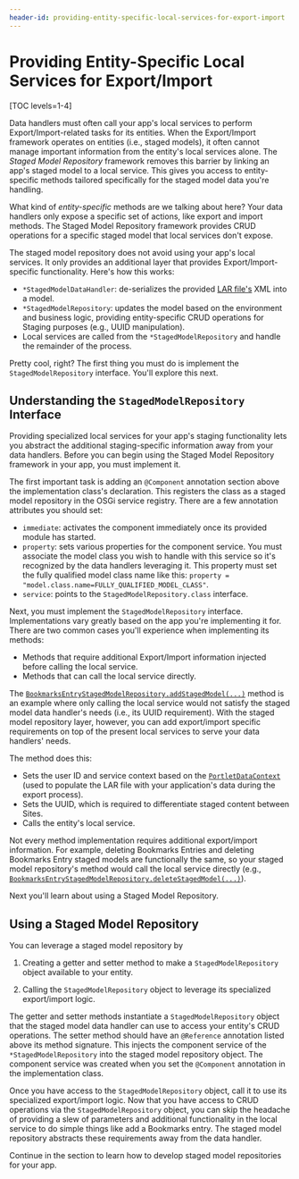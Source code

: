 ```yaml
---
header-id: providing-entity-specific-local-services-for-export-import
---
```


# Providing Entity-Specific Local Services for Export/Import

[TOC levels=1-4]

Data handlers must often call your app's local services to perform
Export/Import-related tasks for its entities. When the Export/Import framework
operates on entities (i.e., staged models), it often cannot manage important
information from the entity's local services alone. The *Staged Model
Repository* framework removes this barrier by linking an app's staged model to a
local service. This gives you access to entity-specific methods tailored
specifically for the staged model data you're handling.

What kind of *entity-specific* methods are we talking about here? Your data
handlers only expose a specific set of actions, like export and import methods.
The Staged Model Repository framework provides CRUD operations for a specific
staged model that local services don't expose.

The staged model repository does not avoid using your app's local services. It
only provides an additional layer that provides Export/Import-specific
functionality. Here's how this works: 

- `*StagedModelDataHandler`: de-serializes the provided
  [LAR file's](/docs/7-2/reference/-/knowledge_base/reference/liferay-archive-file)
  XML into a model.
- `*StagedModelRepository`: updates the model based on the environment and
  business logic, providing entity-specific CRUD operations for Staging purposes
  (e.g., UUID manipulation).
- Local services are called from the `*StagedModelRepository` and handle the
  remainder of the process.

Pretty cool, right? The first thing you must do is implement the
`StagedModelRepository` interface. You'll explore this next.

## Understanding the `StagedModelRepository` Interface

Providing specialized local services for your app's staging functionality lets
you abstract the additional staging-specific information away from your data
handlers. Before you can begin using the Staged Model Repository framework in
your app, you must implement it.

The first important task is adding an `@Component` annotation section above the
implementation class's declaration. This registers the class as a staged model
repository in the OSGi service registry. There are a few annotation attributes
you should set:

- `immediate`: activates the component immediately once its provided module has
  started.
- `property`: sets various properties for the component service. You must
  associate the model class you wish to handle with this service so it's
  recognized by the data handlers leveraging it. This property must set the
  fully qualified model class name like this: `property =
  "model.class.name=FULLY_QUALIFIED_MODEL_CLASS"`.
- `service`: points to the `StagedModelRepository.class` interface.

Next, you must implement the `StagedModelRepository` interface. Implementations
vary greatly based on the app you're implementing it for. There are two common
cases you'll experience when implementing its methods:

- Methods that require additional Export/Import information injected before
  calling the local service.
- Methods that can call the local service directly.

The
[`BookmarksEntryStagedModelRepository.addStagedModel(...)`](https://github.com/liferay/liferay-portal/blob/7.2.0-a1/modules/apps/bookmarks/bookmarks-service/src/main/java/com/liferay/bookmarks/internal/exportimport/staged/model/repository/BookmarksEntryStagedModelRepository.java#L51-L71)
method is an example where only calling the local service would not satisfy the
staged model data handler's needs (i.e., its UUID requirement). With the staged
model repository layer, however, you can add export/import specific requirements
on top of the present local services to serve your data handlers' needs.

The method does this: 

- Sets the user ID and service context based on the
  [`PortletDataContext`](@platform-ref@/7.2-latest/javadocs/portal-kernel/com/liferay/exportimport/kernel/lar/PortletDataContext.html)
  (used to populate the LAR file with your application's data during the
  export process).
- Sets the UUID, which is required to differentiate staged content between
  Sites.
- Calls the entity's local service.

Not every method implementation requires additional export/import information.
For example, deleting Bookmarks Entries and deleting Bookmarks Entry staged
models are functionally the same, so your staged model repository's method would
call the local service directly (e.g.,
[`BookmarksEntryStagedModelRepository.deleteStagedModel(...)`](https://github.com/liferay/liferay-portal/blob/7.2.0-a1/modules/apps/bookmarks/bookmarks-service/src/main/java/com/liferay/bookmarks/internal/exportimport/staged/model/repository/BookmarksEntryStagedModelRepository.java#L73-L78)).

Next you'll learn about using a Staged Model Repository.

## Using a Staged Model Repository

You can leverage a staged model repository by

1.  Creating a getter and setter method to make a `StagedModelRepository` object
    available to your entity.

2.  Calling the `StagedModelRepository` object to leverage its specialized
    export/import logic.

The getter and setter methods instantiate a `StagedModelRepository` object that
the staged model data handler can use to access your entity's CRUD operations.
The setter method should have an `@Reference` annotation listed above its method
signature. This injects the component service of the `*StagedModelRepository`
into the staged model repository object. The component service was created when
you set the `@Component` annotation in the implementation class.

Once you have access to the `StagedModelRepository` object, call it to use its
specialized export/import logic. Now that you have access to CRUD operations via
the `StagedModelRepository` object, you can skip the headache of providing
a slew of parameters and additional functionality in the local service to do
simple things like add a Bookmarks entry. The staged model repository abstracts
these requirements away from the data handler.

Continue in the section to learn how to develop staged model repositories for
your app.
